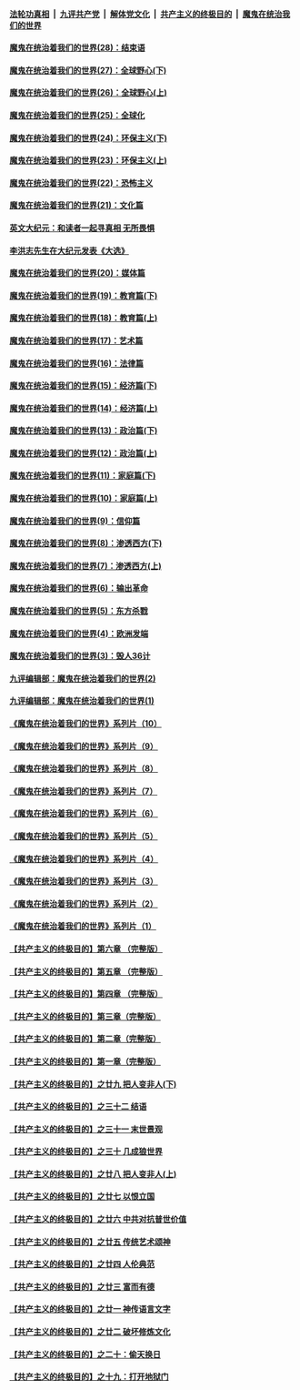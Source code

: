 

####  [法轮功真相](../../../../basic/blob/master/README.md?t=03311903) &nbsp;|&nbsp; [九评共产党](../../../../9ping.md/blob/master/README.md?t=03311903) &nbsp;|&nbsp; [解体党文化](../../../../jtdwh.md/blob/master/README.md?t=03311903)  &nbsp;|&nbsp; [共产主义的终极目的](../../../../gczydzjmd.md/blob/master/README.md?t=03311903) &nbsp;|&nbsp; [魔鬼在统治我们的世界](../../../../mgztzwmdsj.md/blob/master/README.md?t=03311903) 

#### [魔鬼在统治着我们的世界(28)：结束语](../pages/nsc422/n10936246.md?t=03311903) 

#### [魔鬼在统治着我们的世界(27)：全球野心(下)](../pages/nsc422/n10928319.md?t=03311903) 

#### [魔鬼在统治着我们的世界(26)：全球野心(上)](../pages/nsc422/n10900318.md?t=03311903) 

#### [魔鬼在统治着我们的世界(25)：全球化](../pages/nsc422/n10788205.md?t=03311903) 

#### [魔鬼在统治着我们的世界(24)：环保主义(下)](../pages/nsc422/n10695307.md?t=03311903) 

#### [魔鬼在统治着我们的世界(23)：环保主义(上)](../pages/nsc422/n10688613.md?t=03311903) 

#### [魔鬼在统治着我们的世界(22)：恐怖主义](../pages/nsc422/n10614727.md?t=03311903) 

#### [魔鬼在统治着我们的世界(21)：文化篇](../pages/nsc422/n10597706.md?t=03311903) 

#### [英文大纪元：和读者一起寻真相 无所畏惧](../pages/nsc422/n12542027.md?t=03311903) 

#### [李洪志先生在大纪元发表《大选》](../pages/nsc422/n12534746.md?t=03311903) 

#### [魔鬼在统治着我们的世界(20)：媒体篇](../pages/nsc422/n10586579.md?t=03311903) 

#### [魔鬼在统治着我们的世界(19)：教育篇(下)](../pages/nsc422/n10564808.md?t=03311903) 

#### [魔鬼在统治着我们的世界(18)：教育篇(上)](../pages/nsc422/n10526970.md?t=03311903) 

#### [魔鬼在统治着我们的世界(17)：艺术篇](../pages/nsc422/n10499093.md?t=03311903) 

#### [魔鬼在统治着我们的世界(16)：法律篇](../pages/nsc422/n10485969.md?t=03311903) 

#### [魔鬼在统治着我们的世界(15)：经济篇(下)](../pages/nsc422/n10469975.md?t=03311903) 

#### [魔鬼在统治着我们的世界(14)：经济篇(上)](../pages/nsc422/n10457370.md?t=03311903) 

#### [魔鬼在统治着我们的世界(13)：政治篇(下)](../pages/nsc422/n10448270.md?t=03311903) 

#### [魔鬼在统治着我们的世界(12)：政治篇(上)](../pages/nsc422/n10444576.md?t=03311903) 

#### [魔鬼在统治着我们的世界(11)：家庭篇(下)](../pages/nsc422/n10440961.md?t=03311903) 

#### [魔鬼在统治着我们的世界(10)：家庭篇(上)](../pages/nsc422/n10435448.md?t=03311903) 

#### [魔鬼在统治着我们的世界(9)：信仰篇](../pages/nsc422/n10432159.md?t=03311903) 

#### [魔鬼在统治着我们的世界(8)：渗透西方(下)](../pages/nsc422/n10429603.md?t=03311903) 

#### [魔鬼在统治着我们的世界(7)：渗透西方(上)](../pages/nsc422/n10426013.md?t=03311903) 

#### [魔鬼在统治着我们的世界(6)：输出革命](../pages/nsc422/n10421536.md?t=03311903) 

#### [魔鬼在统治着我们的世界(5)：东方杀戮](../pages/nsc422/n10417707.md?t=03311903) 

#### [魔鬼在统治着我们的世界(4)：欧洲发端](../pages/nsc422/n10414890.md?t=03311903) 

#### [魔鬼在统治着我们的世界(3)：毁人36计](../pages/nsc422/n10411583.md?t=03311903) 

#### [九评编辑部：魔鬼在统治着我们的世界(2)](../pages/nsc422/n10410036.md?t=03311903) 

#### [九评编辑部：魔鬼在统治着我们的世界(1)](../pages/nsc422/n10406825.md?t=03311903) 

#### [《魔鬼在统治着我们的世界》系列片（10）](../pages/nsc422/n12292670.md?t=03311903) 

#### [《魔鬼在统治着我们的世界》系列片（9）](../pages/nsc422/n12290859.md?t=03311903) 

#### [《魔鬼在统治着我们的世界》系列片（8）](../pages/nsc422/n12287445.md?t=03311903) 

#### [《魔鬼在统治着我们的世界》系列片（7）](../pages/nsc422/n12283425.md?t=03311903) 

#### [《魔鬼在统治着我们的世界》系列片（6）](../pages/nsc422/n12282314.md?t=03311903) 

#### [《魔鬼在统治着我们的世界》系列片（5）](../pages/nsc422/n12281419.md?t=03311903) 

#### [《魔鬼在统治着我们的世界》系列片（4）](../pages/nsc422/n12274024.md?t=03311903) 

#### [《魔鬼在统治着我们的世界》系列片（3）](../pages/nsc422/n12271322.md?t=03311903) 

#### [《魔鬼在统治着我们的世界》系列片（2）](../pages/nsc422/n12269049.md?t=03311903) 

#### [《魔鬼在统治着我们的世界》系列片（1）](../pages/nsc422/n12267575.md?t=03311903) 

#### [【共产主义的终极目的】第六章 （完整版）](../pages/nsc422/n11428913.md?t=03311903) 

#### [【共产主义的终极目的】第五章 （完整版）](../pages/nsc422/n11428912.md?t=03311903) 

#### [【共产主义的终极目的】第四章 （完整版）](../pages/nsc422/n11428907.md?t=03311903) 

#### [【共产主义的终极目的】第三章（完整版）](../pages/nsc422/n11428848.md?t=03311903) 

#### [【共产主义的终极目的】第二章（完整版）](../pages/nsc422/n11428831.md?t=03311903) 

#### [【共产主义的终极目的】第一章（完整版）](../pages/nsc422/n11417651.md?t=03311903) 

#### [【共产主义的终极目的】之廿九 把人变非人(下)](../pages/nsc422/n11344140.md?t=03311903) 

#### [【共产主义的终极目的】之三十二 结语](../pages/nsc422/n11360535.md?t=03311903) 

#### [【共产主义的终极目的】之三十一 末世景观](../pages/nsc422/n11351129.md?t=03311903) 

#### [【共产主义的终极目的】之三十 几成狼世界](../pages/nsc422/n11348280.md?t=03311903) 

#### [【共产主义的终极目的】之廿八 把人变非人(上)](../pages/nsc422/n11340492.md?t=03311903) 

#### [【共产主义的终极目的】之廿七 以恨立国](../pages/nsc422/n11336944.md?t=03311903) 

#### [【共产主义的终极目的】之廿六 中共对抗普世价值](../pages/nsc422/n11324785.md?t=03311903) 

#### [【共产主义的终极目的】之廿五 传统艺术颂神](../pages/nsc422/n11296396.md?t=03311903) 

#### [【共产主义的终极目的】之廿四 人伦典范](../pages/nsc422/n11296397.md?t=03311903) 

#### [【共产主义的终极目的】之廿三 富而有德](../pages/nsc422/n11283598.md?t=03311903) 

#### [【共产主义的终极目的】之廿一 神传语言文字](../pages/nsc422/n11263265.md?t=03311903) 

#### [【共产主义的终极目的】之廿二 破坏修炼文化](../pages/nsc422/n11245728.md?t=03311903) 

#### [【共产主义的终极目的】之二十：偷天换日](../pages/nsc422/n11238846.md?t=03311903) 

#### [【共产主义的终极目的】之十九：打开地狱门](../pages/nsc422/n11206376.md?t=03311903) 

